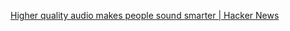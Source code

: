[Higher quality audio makes people sound smarter | Hacker News](https://news.ycombinator.com/item?id=26818774)
